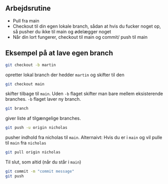 ## Arbejdsrutine
- Pull fra main
- Checkout til din egen lokale branch, sådan at hvis du fucker noget op, så pusher du ikke til main og ødelægger noget
- Når din lort fungerer, checkout til main og commit/ push til main

## Eksempel på at lave egen branch
```sh
git checkout -b martin
```
opretter lokal branch der hedder `martin` og skifter til den
```sh
git checkout main
```
skifter tilbage til `main`. Uden `-b` flaget skifter man bare mellem eksisterende branches. `-b` flaget laver ny branch.
```sh
git branch
```
giver liste af tilgængelige branches.
```sh
git push -u origin nicholas
```
pusher indhold fra nicholas til `main`.
Alternaivt: Hvis du er i `main` og vil pulle til `main` fra `nicholas`
```sh
git pull origin nicholas
```
Til slut, som altid (når du står i `main`)
```sh
git commit -m "commit message"
git push
```
